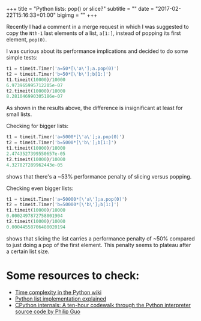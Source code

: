 +++
title = "Python lists: pop() or slice?"
subtitle = ""
date = "2017-02-22T15:16:33+01:00"
bigimg = ""
+++

Recently I had a comment in a merge request in which I was suggested to copy the `Nth-1` last elements of a list, `a[1:]`, instead of popping its first element, `pop(0)`.

I was curious about its performance implications and decided to do some simple tests: <!--more-->

``` python
t1 = timeit.Timer('a=50*[\'a\'];a.pop(0)')
t2 = timeit.Timer('b=50*[\'b\'];b[1:]')
t1.timeit(10000)/10000
6.973965995712205e-07
t2.timeit(10000)/10000
8.281046990305186e-07
```

As shown in the results above, the difference is insignificant at least for small lists.

Checking for bigger lists:

``` python
t1 = timeit.Timer('a=5000*[\'a\'];a.pop(0)')
t2 = timeit.Timer('b=5000*[\'b\'];b[1:]')
t1.timeit(10000)/10000
2.4743527399550657e-05
t2.timeit(10000)/10000
4.327827289962443e-05
```

shows that there's a ~53% performance penalty of slicing versus popping.

Checking even bigger lists:

``` python
t1 = timeit.Timer('a=50000*[\'a\'];a.pop(0)')
t2 = timeit.Timer('b=50000*[\'b\'];b[1:]')
t1.timeit(10000)/10000
0.0002497872758001904
t2.timeit(10000)/10000
0.00044558706480020194
```

shows that slicing the list carries a performance penalty of ~50% compared to just doing a pop of the first element. This penalty seems to plateau after a certain list size.

Some resources to check:
========================

 * [Time complexity in the Python wiki](https://wiki.python.org/moin/TimeComplexity)
 * [Python list implementation explained](http://www.laurentluce.com/posts/python-list-implementation/)
 * [CPython internals: A ten-hour codewalk through the Python interpreter source code by Philip Guo](http://pgbovine.net/cpython-internals.htm)
